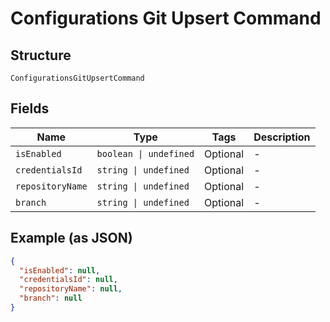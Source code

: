 
# Configurations Git Upsert Command

## Structure

`ConfigurationsGitUpsertCommand`

## Fields

| Name | Type | Tags | Description |
|  --- | --- | --- | --- |
| `isEnabled` | `boolean \| undefined` | Optional | - |
| `credentialsId` | `string \| undefined` | Optional | - |
| `repositoryName` | `string \| undefined` | Optional | - |
| `branch` | `string \| undefined` | Optional | - |

## Example (as JSON)

```json
{
  "isEnabled": null,
  "credentialsId": null,
  "repositoryName": null,
  "branch": null
}
```

